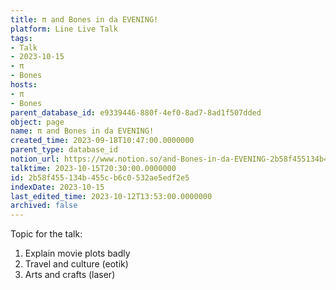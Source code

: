 ```yaml
---
title: π and Bones in da EVENING!
platform: Line Live Talk
tags:
- Talk
- 2023-10-15
- π
- Bones
hosts:
- π
- Bones
parent_database_id: e9339446-880f-4ef0-8ad7-8ad1f507dded
object: page
name: π and Bones in da EVENING!
created_time: 2023-09-18T10:47:00.0000000
parent_type: database_id
notion_url: https://www.notion.so/and-Bones-in-da-EVENING-2b58f455134b455cb6c0532ae5edf2e5
talktime: 2023-10-15T20:30:00.0000000
id: 2b58f455-134b-455c-b6c0-532ae5edf2e5
indexDate: 2023-10-15
last_edited_time: 2023-10-12T13:53:00.0000000
archived: false
---
```


Topic for the talk:
1. Explain movie plots  badly 
2. Travel and culture (eotik)
3. Arts and crafts (laser)

























